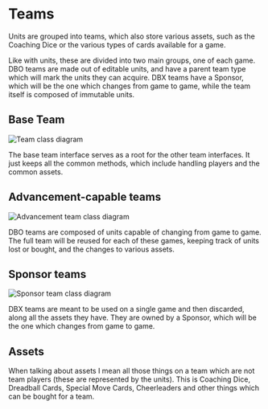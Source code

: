 # Teams

Units are grouped into teams, which also store various assets, such as the Coaching Dice or the various types of cards available for a game.

Like with units, these are divided into two main groups, one of each game. DBO teams are made out of editable units, and have a parent team type which will mark the units they can acquire. DBX teams have a Sponsor, which will be the one which changes from game to game, while the team itself is composed of immutable units.

## Base Team

![Team class diagram](./images/team_class_diagram.png)

The base team interface serves as a root for the other team interfaces. It just keeps all the common methods, which include handling players and the common assets.

## Advancement-capable teams

![Advancement team class diagram](./images/advancement_team_class_diagram.png)

DBO teams are composed of units capable of changing from game to game. The full team will be reused for each of these games, keeping track of units lost or bought, and the changes to various assets.

## Sponsor teams

![Sponsor team class diagram](./images/sponsor_team_class_diagram.png)

DBX teams are meant to be used on a single game and then discarded, along all the assets they have. They are owned by a Sponsor, which will be the one which changes from game to game.

## Assets

When talking about assets I mean all those things on a team which are not team players (these are represented by the units). This is Coaching Dice, Dreadball Cards, Special Move Cards, Cheerleaders and other things which can be bought for a team.